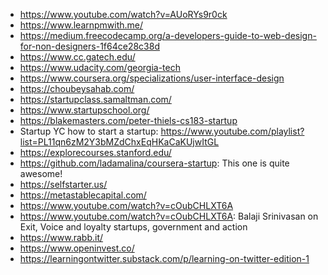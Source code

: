 - https://www.youtube.com/watch?v=AUoRYs9r0ck
- https://www.learnpmwith.me/
- https://medium.freecodecamp.org/a-developers-guide-to-web-design-for-non-designers-1f64ce28c38d
- https://www.cc.gatech.edu/
- https://www.udacity.com/georgia-tech
- https://www.coursera.org/specializations/user-interface-design
- https://choubeysahab.com/
- https://startupclass.samaltman.com/
- https://www.startupschool.org/
- https://blakemasters.com/peter-thiels-cs183-startup
- Startup YC how to start a startup: https://www.youtube.com/playlist?list=PL11qn6zM2Y3bMZdChxEqHKaCaKUjwItGL
- https://explorecourses.stanford.edu/
- https://github.com/ladamalina/coursera-startup: This one is  quite awesome!
- https://selfstarter.us/
- https://metastablecapital.com/
- https://www.youtube.com/watch?v=cOubCHLXT6A
- https://www.youtube.com/watch?v=cOubCHLXT6A: Balaji Srinivasan on Exit, Voice and loyalty startups, government and action
- https://www.rabb.it/
- https://www.openinvest.co/
- https://learningontwitter.substack.com/p/learning-on-twitter-edition-1
